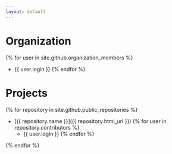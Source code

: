 ```yaml
---
layout: default
---
```


# Organization
{% for user in site.github.organization_members %}
  * {{ user.login }}
{% endfor %}

# Projects
{% for repository in site.github.public_repositories %}
  * [{{ repository.name }}]({{ repository.html_url }})
  {% for user in repository.contributors %}
    * {{ user.login }}
  {% endfor %}

{% endfor %}
